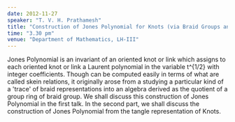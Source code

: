 ```yaml
---
date: 2012-11-27
speaker: "T. V. H. Prathamesh"
title: "Construction of Jones Polynomial for Knots (via Braid Groups and Hecke Algebras)"
time: "3.30 pm" 
venue: "Department of Mathematics, LH-III"
---
```

Jones Polynomial is an invariant of an oriented knot or link which assigns to each oriented knot or link a Laurent polynomial in the variable t^{1/2} with integer coefficients. Though can be computed easily in terms of what are called skein relations, it originally arose from a studying a particular kind of a 'trace' of braid representations into an algebra derived as the quotient of a group ring of braid group. We shall discuss this construction of Jones Polynomial in the first talk. In the second part, we shall discuss the construction of Jones Polynomial from the tangle representation of Knots.

